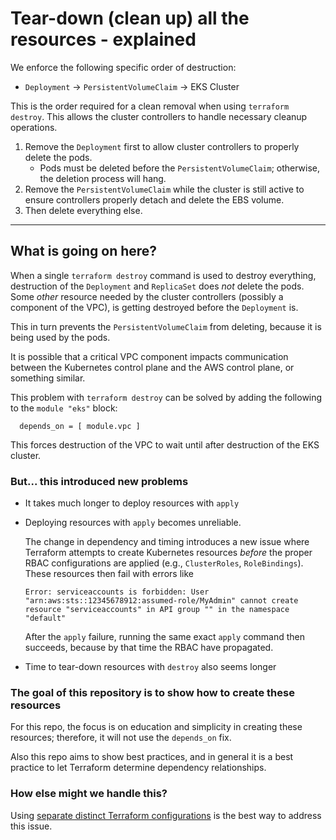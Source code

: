 # Tear-down (clean up) all the resources - explained


We enforce the following specific order of destruction:
* `Deployment` → `PersistentVolumeClaim` → EKS Cluster

This is the order required for a clean removal when using `terraform destroy`. This allows the cluster controllers to handle necessary cleanup operations.
1. Remove the `Deployment` first to allow cluster controllers to properly delete the pods.
   - Pods must be deleted before the `PersistentVolumeClaim`; otherwise, the deletion process will hang.
1. Remove the `PersistentVolumeClaim` while the cluster is still active to ensure controllers properly detach and delete the EBS volume.
1. Then delete everything else.

---
## What is going on here?

When a single `terraform destroy` command is used to destroy everything, destruction of the `Deployment` and `ReplicaSet` does _not_ delete the pods. Some _other_ resource needed by the cluster controllers (possibly a component of the VPC), is getting destroyed before the `Deployment` is.

This in turn prevents the `PersistentVolumeClaim` from deleting, because it is being used by the pods.

It is possible that a critical VPC component impacts communication between the Kubernetes control plane and the AWS control plane, or something similar.

This problem with `terraform destroy` can be solved by adding the following to the `module "eks"` block:

```
  depends_on = [ module.vpc ]
```

This forces destruction of the VPC to wait until after destruction of the EKS cluster.

### But... this introduced new problems

* It takes much longer to deploy resources with `apply`

* Deploying resources with `apply` becomes unreliable. 

  The change in dependency and timing introduces a new issue where Terraform attempts to create Kubernetes resources _before_ the proper RBAC configurations are applied (e.g., `ClusterRoles`, `RoleBindings`). These resources then fail with errors like

    ```
    Error: serviceaccounts is forbidden: User "arn:aws:sts::12345678912:assumed-role/MyAdmin" cannot create resource "serviceaccounts" in API group "" in the namespace "default"
    ```

  After the `apply` failure, running the same exact `apply` command then succeeds, because by that time the RBAC have propagated. 

* Time to tear-down resources with `destroy` also seems longer

### The goal of this repository is to show how to create these resources

For this repo, the focus is on education and simplicity in creating these resources; therefore, it will not use the `depends_on` fix.

Also this repo aims to show best practices, and in general it is a best practice to let Terraform determine dependency relationships.

### How else might we handle this?

Using [separate distinct Terraform configurations](./separate_configs.md) is the best way to address this issue.